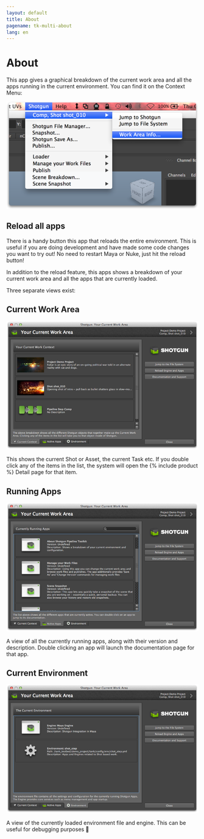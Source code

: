 ```yaml
---
layout: default
title: About
pagename: tk-multi-about
lang: en
---
```


# About

This app gives a graphical breakdown of the current work area and all the apps running in the current environment. You can find it on the Context Menu:

![screenshot](../images/apps/multi-about-menu.png)

## Reload all apps
There is a handy button this app that reloads the entire environment. This is useful if you are doing development and have made some code changes you want to try out! No need to restart Maya or Nuke, just hit the reload button!


In addition to the reload feature, this apps shows a breakdown of your current work area and all the apps that are currently loaded.

Three separate views exist:

## Current Work Area

![screenshot](../images/apps/multi-about-about1.png)

This shows the current Shot or Asset, the current Task etc. If you double click any of the items in the list, the system will open the {% include product %} Detail page for that item.

## Running Apps

![screenshot](../images/apps/multi-about-about2.png)

A view of all the currently running apps, along with their version and description. Double clicking an app will launch the documentation page for that app.


## Current Environment

![screenshot](../images/apps/multi-about-about3.png)

A view of the currently loaded environment file and engine. This can be useful for debugging purposes 🎀